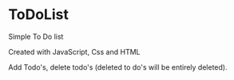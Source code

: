 # ToDoList
Simple To Do list

Created with JavaScript, Css and HTML

Add Todo's, delete todo's (deleted to do's will be entirely deleted).
